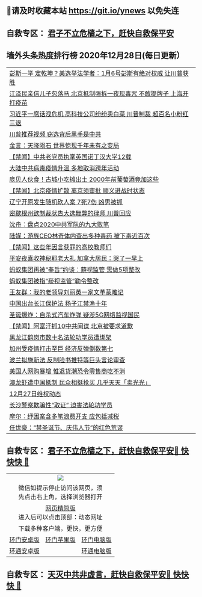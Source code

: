 ## 📩请及时收藏本站 https://git.io/ynews 以免失连</a>
## 自救专区： [君子不立危樯之下，赶快自救保平安 ](https://github.com/pwgy/td/blob/master/README.md)

## 墙外头条热度排行榜 2020年12月28日(每日更新）

 <table>
<tr><td colspan="2" align="left"><a href="https://wckmslhn.zggfd.cyou/?name=c1260189&key=pzykfwejorbvjhqc&from=gy2">彭斯一举 定乾坤？美选举法学者​​​​​​​：1月6号彭斯有绝对权威 让川普获胜</a></td></tr>
<tr><td colspan="2" align="left"><a href="https://wckmslhn.zggfd.cyou/?name=c1260225&key=pzykfwejorbvjhqc&from=gy2">江泽民亲信儿子忽落马 北京抵制强拆一夜现毒咒 不敢提牌子 上海开打疫苗</a></td></tr>
<tr><td colspan="2" align="left"><a href="https://wckmslhn.zggfd.cyou/?name=c1260210&key=pzykfwejorbvjhqc&from=gy2">习近平一席话洩危机 高科技公司纷纷卖白菜 川普制裁 超百名小粉红三退</a></td></tr>
<tr><td colspan="2" align="left"><a href="https://wckmslhn.zggfd.cyou/?name=c1260191&key=pzykfwejorbvjhqc&from=gy2">川普推荐视频  窃选背后黑手是中共</a></td></tr>
<tr><td colspan="2" align="left"><a href="https://wckmslhn.zggfd.cyou/?name=c1260193&key=pzykfwejorbvjhqc&from=gy2">金言：天降陨石 世界惊现千年未有之变局</a></td></tr>
<tr><td colspan="2" align="left"><a href="https://wckmslhn.zggfd.cyou/?name=c1260216&key=pzykfwejorbvjhqc&from=gy2">【禁闻】中共老党员执掌英国诺丁汉大学12载</a></td></tr>
<tr><td colspan="2" align="left"><a href="https://wckmslhn.zggfd.cyou/?name=c1260188&key=pzykfwejorbvjhqc&from=gy2">大陆中共病毒疫情升温 多地取消跨年活动</a></td></tr>
<tr><td colspan="2" align="left"><a href="https://wckmslhn.zggfd.cyou/?name=c1260223&key=pzykfwejorbvjhqc&from=gy2">庞贝人伙食！古城小吃摊出土 2000年前葡萄酒竟加这些</a></td></tr>
<tr><td colspan="2" align="left"><a href="https://wckmslhn.zggfd.cyou/?name=c1260219&key=pzykfwejorbvjhqc&from=gy2">【禁闻】北京疫情扩散 离京须审批 顺义进战时状态</a></td></tr>
<tr><td colspan="2" align="left"><a href="https://wckmslhn.zggfd.cyou/?name=c1260205&key=pzykfwejorbvjhqc&from=gy2">辽宁开原发生随机砍人案 7死7伤 凶男被抓</a></td></tr>
<tr><td colspan="2" align="left"><a href="https://wckmslhn.zggfd.cyou/?name=c1260222&key=pzykfwejorbvjhqc&from=gy2">密歇根州欲制裁状告大选舞弊的律师 川普回应</a></td></tr>
<tr><td colspan="2" align="left"><a href="https://wckmslhn.zggfd.cyou/?name=c1260226&key=pzykfwejorbvjhqc&from=gy2">沈舟：盘点2020中共军队的九大败笔</a></td></tr>
<tr><td colspan="2" align="left"><a href="https://wckmslhn.zggfd.cyou/?name=c1260227&key=pzykfwejorbvjhqc&from=gy2">陆媒：游族CEO林奇体内查出多种毒药 被下毒近百次</a></td></tr>
<tr><td colspan="2" align="left"><a href="https://wckmslhn.zggfd.cyou/?name=c1260217&key=pzykfwejorbvjhqc&from=gy2">【禁闻】这些年因言获罪的高校教师们</a></td></tr>
<tr><td colspan="2" align="left"><a href="https://wckmslhn.zggfd.cyou/?name=c1260224&key=pzykfwejorbvjhqc&from=gy2">平安夜喜收神秘耶老大礼 加拿大居民：哭了一早上</a></td></tr>
<tr><td colspan="2" align="left"><a href="https://wckmslhn.zggfd.cyou/?name=c1260200&key=pzykfwejorbvjhqc&from=gy2">蚂蚁集团再被“奉旨”约谈：藐视监管 需做5项整改</a></td></tr>
<tr><td colspan="2" align="left"><a href="https://wckmslhn.zggfd.cyou/?name=c1260206&key=pzykfwejorbvjhqc&from=gy2">蚂蚁集团被指“藐视监管”勒令整改</a></td></tr>
<tr><td colspan="2" align="left"><a href="https://wckmslhn.zggfd.cyou/?name=c1260192&key=pzykfwejorbvjhqc&from=gy2">王友群：我的老领导刘丽英一家文革蒙难记</a></td></tr>
<tr><td colspan="2" align="left"><a href="https://wckmslhn.zggfd.cyou/?name=c1260208&key=pzykfwejorbvjhqc&from=gy2">中国出台长江保护法 扬子江禁渔十年</a></td></tr>
<tr><td colspan="2" align="left"><a href="https://wckmslhn.zggfd.cyou/?name=c1260213&key=pzykfwejorbvjhqc&from=gy2">圣诞爆炸：自杀式汽车炸弹 疑涉5G网络监视国民</a></td></tr>
<tr><td colspan="2" align="left"><a href="https://wckmslhn.zggfd.cyou/?name=c1260218&key=pzykfwejorbvjhqc&from=gy2">【禁闻】阿富汗抓10中共间谍 北京被要求道歉</a></td></tr>
<tr><td colspan="2" align="left"><a href="https://wckmslhn.zggfd.cyou/?name=c1260204&key=pzykfwejorbvjhqc&from=gy2">黑龙江鹤岗市数十名法轮功学员遭绑架</a></td></tr>
<tr><td colspan="2" align="left"><a href="https://wckmslhn.zggfd.cyou/?name=c1260214&key=pzykfwejorbvjhqc&from=gy2">加州受疫情打击至巨 经济反弹倒数第七</a></td></tr>
<tr><td colspan="2" align="left"><a href="https://wckmslhn.zggfd.cyou/?name=c1260215&key=pzykfwejorbvjhqc&from=gy2">波兰拟施新法 反制脸书推特等巨头言论审查</a></td></tr>
<tr><td colspan="2" align="left"><a href="https://wckmslhn.zggfd.cyou/?name=c1260209&key=pzykfwejorbvjhqc&from=gy2">美国人网购暴增 惟退货潮恐令零售商吃不消</a></td></tr>
<tr><td colspan="2" align="left"><a href="https://wckmslhn.zggfd.cyou/?name=c1260221&key=pzykfwejorbvjhqc&from=gy2">澳龙虾遭中国抵制 民众相挺抢买 几乎天天「卖光光」</a></td></tr>
<tr><td colspan="2" align="left"><a href="https://wckmslhn.zggfd.cyou/?name=c1260228&key=pzykfwejorbvjhqc&from=gy2">12月27日维权动态</a></td></tr>
<tr><td colspan="2" align="left"><a href="https://wckmslhn.zggfd.cyou/?name=c1260212&key=pzykfwejorbvjhqc&from=gy2">长沙警察欺骗性“取证” 迫害法轮功学员</a></td></tr>
<tr><td colspan="2" align="left"><a href="https://wckmslhn.zggfd.cyou/?name=c1260220&key=pzykfwejorbvjhqc&from=gy2">摩尔：纾困案含多笔浪费开支 应包括减税</a></td></tr>
<tr><td colspan="2" align="left"><a href="https://wckmslhn.zggfd.cyou/?name=c1260234&key=pzykfwejorbvjhqc&from=gy2">任世豪：“禁圣诞节、庆伟人节”的红色荒谬</a></td></tr>

</table>

 ## 自救专区： [君子不立危樯之下，赶快自救保平安🍎 快快快 📩](https://github.com/pwgy/td/blob/master/README.md)
 
<table>
  <tr>
    <td colspan="3" align="center"><img src="https://cdn.jsdelivr.net/gh/opipe/up/oGate65.jpg"/></td>
  </tr>
  <tr>
    <td colspan="3" align="center">微信如提示停止访问该网页，须<br/>先点击右上角，选择浏览器打开</td>
  <tr>
  <tr>
    <td colspan="3" align="center"><a href="https://gitcdn.xyz/cdn/otiny/up/master/show005.htm">网页精简版</a><br/>进入后可以点击顶部：动态网址</td>
  </tr>
  <tr>
    <td colspan="3" align="center">下载多种客户端，更快，更方便</td>
  <tr>
  <tr>
    <td align="center"><a href="https://cdn.jsdelivr.net/gh/opipe/up/oGatea.apk">环门安卓版</a></td>
    <td align="center"><a href="https://x.co/odisk">环门苹果版</a></td>
    <td align="center"><a href="https://cdn.jsdelivr.net/gh/opipe/up/oGate.zip">环门电脑版</a></td>
  </tr>
  <tr>
    <td align="center"><a href="https://cdn.jsdelivr.net/gh/opipe/up/oPipe.apk">环通安卓版</a></td>
    <td align="center"></td>
    <td align="center"><a href="https://raw.githubusercontent.com/opipe/up/master/oPipe.zip">环通电脑版</a></td>
  </tr>
  
</table>


 ## 自救专区： [天灭中共非虚言，赶快自救保平安🍎 快快快 📩](https://github.com/pwgy/td/blob/master/README.md)
